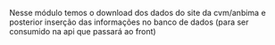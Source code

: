 Nesse módulo temos o download dos dados do site da cvm/anbima e posterior inserção das informações no banco de dados (para ser consumido na api que passará ao front)